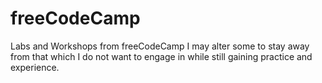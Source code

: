 # freeCodeCamp

Labs and Workshops from freeCodeCamp
I may alter some to stay away from that which I do not want to engage in while still gaining practice and experience.
